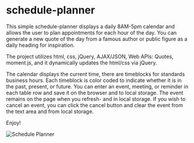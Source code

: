 # schedule-planner

This simple schedule-planner displays a daily 8AM-5pm calendar and allows the user to plan appointments for each hour of the day. You can generate a new quote of the day from a famous author or public figure as a daily heading for inspiration.

The project utilizes html, css, jQuery, AJAX/JSON, Web APIs: Quotes, moment.js, and it dynamically updates the html/css via jQuery. 

The calendar displays the current time, there are timeblocks for standards business hours. Each timeblock is color coded to indicate whether it is in the past, present, or future. You can enter an event, meeting, or reminder in each table row and save it on the browser and to local storage. The event remains on the page when you refresh- and in local storage.  If you wish to cancel an event, you can click the cancel button and clear the event from the text area and from local storage.

Enjoy!

![Schedule Planner](Screen_Shot_.png)

